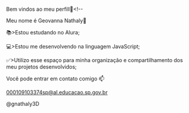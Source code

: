 Bem vindos ao meu perfill🩷<!--

Meu nome é Geovanna Nathaly💅

📚>Estou estudando no Alura;

💻>Estou me desenvolvendo na linguagem JavaScript;

✅>Utilizo esse espaço para minha organização e compartilhamento dos meu projetos desenvolvidos;

Você pode entrar em contato comigo 📫

000109103374sp@al.educacao.sp.gov.br

@gnathaly3D

